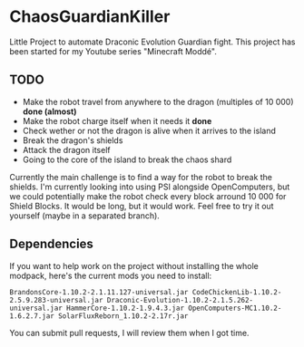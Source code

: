 # ChaosGuardianKiller

Little Project to automate Draconic Evolution Guardian fight. This project has been started for my Youtube series "Minecraft Moddé".

## TODO

* Make the robot travel from anywhere to the dragon (multiples of 10 000) **done (almost)**
* Make the robot charge itself when it needs it **done**
* Check wether or not the dragon is alive when it arrives to the island
* Break the dragon's shields
* Attack the dragon itself
* Going to the core of the island to break the chaos shard

Currently the main challenge is to find a way for the robot to break the shields. I'm currently looking into using PSI alongside OpenComputers, but we could potentially make the robot check every block arround 10 000 for Shield Blocks. It would be long, but it would work. Feel free to try it out yourself (maybe in a separated branch).

## Dependencies

If you want to help work on the project without installing the whole modpack, here's the current mods you need to install:

`BrandonsCore-1.10.2-2.1.11.127-universal.jar
CodeChickenLib-1.10.2-2.5.9.283-universal.jar
Draconic-Evolution-1.10.2-2.1.5.262-universal.jar
HammerCore-1.10.2-1.9.4.3.jar
OpenComputers-MC1.10.2-1.6.2.7.jar
SolarFluxReborn_1.10.2-2.17r.jar`

You can submit pull requests, I will review them when I got time.

